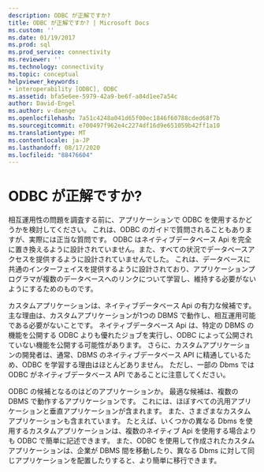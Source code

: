 ```yaml
---
description: ODBC が正解ですか?
title: ODBC が正解ですか? | Microsoft Docs
ms.custom: ''
ms.date: 01/19/2017
ms.prod: sql
ms.prod_service: connectivity
ms.reviewer: ''
ms.technology: connectivity
ms.topic: conceptual
helpviewer_keywords:
- interoperability [ODBC], ODBC
ms.assetid: bfa5e6ee-5979-42a9-be6f-a84d1ee7a54c
author: David-Engel
ms.author: v-daenge
ms.openlocfilehash: 7a51c4248a041d65f00ec1846f60788cded68f7b
ms.sourcegitcommit: e700497f962e4c2274df16d9e651059b42ff1a10
ms.translationtype: MT
ms.contentlocale: ja-JP
ms.lasthandoff: 08/17/2020
ms.locfileid: "88476604"
---
```

# <a name="is-odbc-the-answer"></a>ODBC が正解ですか?
相互運用性の問題を調査する前に、アプリケーションで ODBC を使用するかどうかを検討してください。 これは、ODBC のガイドで質問されることもありますが、実際には正当な質問です。 ODBC はネイティブデータベース Api を完全に置き換えるように設計されていません。また、すべての状況でデータベースアクセスを提供するように設計されていませんでした。 これは、データベースに共通のインターフェイスを提供するように設計されており、アプリケーションプログラマが複数のデータベースへのリンクについて学習し、維持する必要がないようにするためのものです。  
  
 カスタムアプリケーションは、ネイティブデータベース Api の有力な候補です。 主な理由は、カスタムアプリケーションが1つの DBMS で動作し、相互運用可能である必要がないことです。 ネイティブデータベース Api は、特定の DBMS の機能を公開する ODBC よりも優れたジョブを実行し、ODBC によって公開されていない機能を公開する可能性があります。 さらに、カスタムアプリケーションの開発者は、通常、DBMS のネイティブデータベース API に精通しているため、ODBC を学習する理由はほとんどありません。 ただし、一部の Dbms では ODBC がネイティブデータベース API であることに注意してください。  
  
 ODBC の候補となるのはどのアプリケーションか。 最適な候補は、複数の DBMS で動作するアプリケーションです。 これには、ほぼすべての汎用アプリケーションと垂直アプリケーションが含まれます。 また、さまざまなカスタムアプリケーションも含まれています。 たとえば、いくつかの異なる Dbms を使用するカスタムアプリケーションは、複数のネイティブ Api を使用する場合よりも ODBC で簡単に記述できます。 また、ODBC を使用して作成されたカスタムアプリケーションは、企業が DBMS 間を移動したり、異なる Dbms に対して同じアプリケーションを配置したりすると、より簡単に移行できます。
